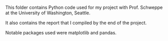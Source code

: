 This folder contains Python code used for my project with Prof. Schweppe at the University of Washington, Seattle. 

It also contains the report that I compiled by the end of the project.

Notable packages used were matplotlib and pandas.